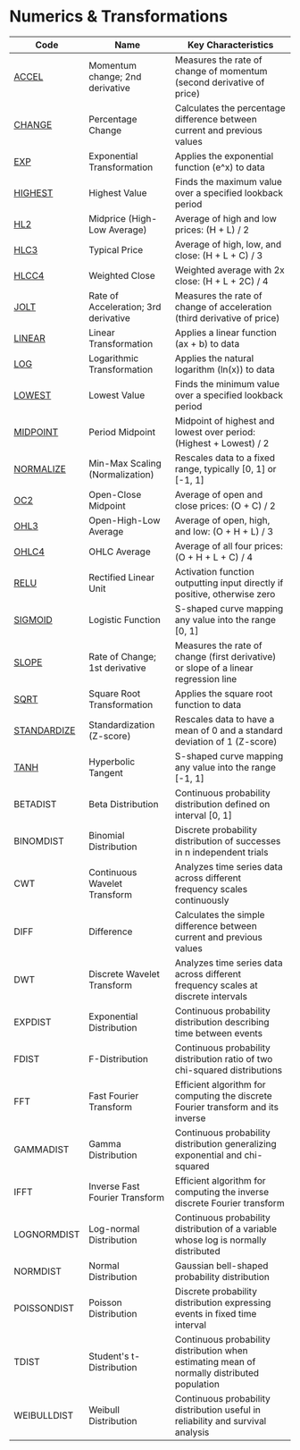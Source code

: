 # Numerics & Transformations

| Code | Name | Key Characteristics |
| ------------ | --------------------------------------- | --------------------------------------------------------------------------------------- |
| [ACCEL](/indicators/numerics/accel.md) | Momentum change; 2nd derivative | Measures the rate of change of momentum (second derivative of price) |
| [CHANGE](/indicators/numerics/change.md) | Percentage Change | Calculates the percentage difference between current and previous values |
| [EXP](/indicators/numerics/exp.md) | Exponential Transformation | Applies the exponential function (e^x) to data |
| [HIGHEST](/indicators/numerics/highest.md) | Highest Value | Finds the maximum value over a specified lookback period |
| [HL2](/indicators/numerics/hl2.md) | Midprice (High-Low Average) | Average of high and low prices: (H + L) / 2 |
| [HLC3](/indicators/numerics/hlc3.md) | Typical Price | Average of high, low, and close: (H + L + C) / 3 |
| [HLCC4](/indicators/numerics/hlcc4.md) | Weighted Close | Weighted average with 2x close: (H + L + 2C) / 4 |
| [JOLT](/indicators/numerics/jolt.md) | Rate of Acceleration; 3rd derivative | Measures the rate of change of acceleration (third derivative of price) |
| [LINEAR](/indicators/numerics/linear.md) | Linear Transformation | Applies a linear function (ax + b) to data |
| [LOG](/indicators/numerics/log.md) | Logarithmic Transformation | Applies the natural logarithm (ln(x)) to data |
| [LOWEST](/indicators/numerics/lowest.md) | Lowest Value | Finds the minimum value over a specified lookback period |
| [MIDPOINT](/indicators/numerics/midpoint.md) | Period Midpoint | Midpoint of highest and lowest over period: (Highest + Lowest) / 2 |
| [NORMALIZE](/indicators/numerics/normalize.md) | Min-Max Scaling (Normalization) | Rescales data to a fixed range, typically [0, 1] or [-1, 1] |
| [OC2](/indicators/numerics/oc2.md) | Open-Close Midpoint | Average of open and close prices: (O + C) / 2 |
| [OHL3](/indicators/numerics/ohl3.md) | Open-High-Low Average | Average of open, high, and low: (O + H + L) / 3 |
| [OHLC4](/indicators/numerics/ohlc4.md) | OHLC Average | Average of all four prices: (O + H + L + C) / 4 |
| [RELU](/indicators/numerics/relu.md) | Rectified Linear Unit | Activation function outputting input directly if positive, otherwise zero |
| [SIGMOID](/indicators/numerics/sigmoid.md) | Logistic Function | S-shaped curve mapping any value into the range [0, 1] |
| [SLOPE](/indicators/numerics/slope.md) | Rate of Change; 1st derivative | Measures the rate of change (first derivative) or slope of a linear regression line |
| [SQRT](/indicators/numerics/sqrt.md) | Square Root Transformation | Applies the square root function to data |
| [STANDARDIZE](/indicators/numerics/standardize.md) | Standardization (Z-score) | Rescales data to have a mean of 0 and a standard deviation of 1 (Z-score) |
| [TANH](/indicators/numerics/tanh.md) | Hyperbolic Tangent | S-shaped curve mapping any value into the range [-1, 1] |
| BETADIST | Beta Distribution | Continuous probability distribution defined on interval [0, 1] |
| BINOMDIST | Binomial Distribution | Discrete probability distribution of successes in n independent trials |
| CWT | Continuous Wavelet Transform | Analyzes time series data across different frequency scales continuously |
| DIFF | Difference | Calculates the simple difference between current and previous values |
| DWT | Discrete Wavelet Transform | Analyzes time series data across different frequency scales at discrete intervals |
| EXPDIST | Exponential Distribution | Continuous probability distribution describing time between events |
| FDIST | F-Distribution | Continuous probability distribution ratio of two chi-squared distributions |
| FFT | Fast Fourier Transform | Efficient algorithm for computing the discrete Fourier transform and its inverse |
| GAMMADIST | Gamma Distribution | Continuous probability distribution generalizing exponential and chi-squared |
| IFFT | Inverse Fast Fourier Transform | Efficient algorithm for computing the inverse discrete Fourier transform |
| LOGNORMDIST | Log-normal Distribution | Continuous probability distribution of a variable whose log is normally distributed |
| NORMDIST | Normal Distribution | Gaussian bell-shaped probability distribution |
| POISSONDIST | Poisson Distribution | Discrete probability distribution expressing events in fixed time interval |
| TDIST | Student's t-Distribution | Continuous probability distribution when estimating mean of normally distributed population |
| WEIBULLDIST | Weibull Distribution | Continuous probability distribution useful in reliability and survival analysis |
